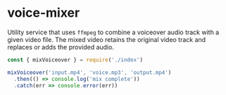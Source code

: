 # voice-mixer

Utility service that uses `ffmpeg` to combine a voiceover audio track with a
given video file. The mixed video retains the original video track and replaces
or adds the provided audio.

```js
const { mixVoiceover } = require('./index')

mixVoiceover('input.mp4', 'voice.mp3', 'output.mp4')
  .then(() => console.log('mix complete'))
  .catch(err => console.error(err))
```
